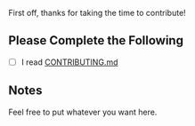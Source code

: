 First off, thanks for taking the time to contribute!

## Please Complete the Following

- [ ] I read [CONTRIBUTING.md](https://github.com/Cyclenerd/google-cloud-identity-platform/blob/master/CONTRIBUTING.md)

## Notes

Feel free to put whatever you want here.